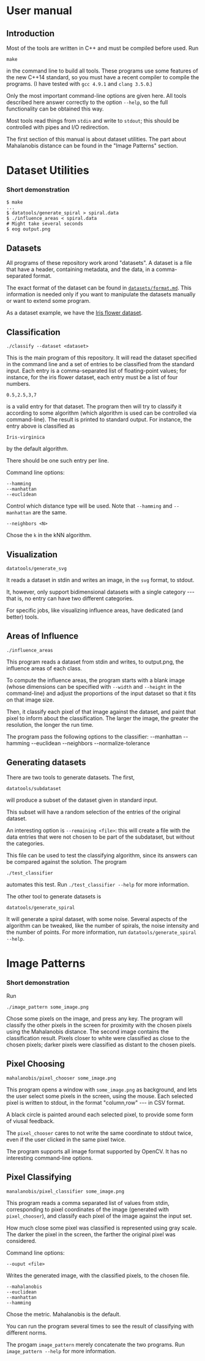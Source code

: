 User manual
===========

Introduction
------------

Most of the tools are written in C++ and must be compiled before used.
Run

    make

in the command line to build all tools.
These programs use some features of the new C++14 standard,
so you must have a recent compiler to compile the programs.
(I have tested with `gcc 4.9.1` and `clang 3.5.0`.)

Only the most important command-line options are given here.
All tools described here
answer correctly to the option `--help`,
so the full functionality can be obtained this way.

Most tools read things from `stdin` and write to `stdout`;
this should be controlled with pipes and I/O redirection.

The first section of this manual is about dataset utilities.
The part about Mahalanobis distance can be found in the "Image Patterns" section.


Dataset Utilities
=================

### Short demonstration

    $ make
    ...
    $ datatools/generate_spiral > spiral.data
    $ ./influence_areas < spiral.data
    # Might take several seconds
    $ eog output.png


Datasets
--------

All programs of these repository work arond "datasets".
A dataset is a file that have a header, containing metadata,
and the data, in a comma-separated format.

The exact format of the dataset can be found in
[`datasets/format.md`](datasets/format.md).
This information is needed only if you want to manipulate the datasets manually
or want to extend some program.

As a dataset example, we have the
[Iris flower dataset](datasets/iris_flower.data).


Classification
--------------

    ./classify --dataset <dataset>

This is the main program of this repository.
It will read the dataset specified in the command line
and a set of entries to be classified from the standard input.
Each entry is a comma-separated list of floating-point values;
for instance, for the iris flower dataset,
each entry must be a list of four numbers.

    0.5,2.5,3,7

is a valid entry for that dataset.
The program then will try to classify it according to some algorithm
(which algorithm is used can be controlled via command-line).
The result is printed to standard output.
For instance, the entry above is classified as

    Iris-virginica

by the default algorithm.

There should be one such entry per line.

Command line options:

    --hamming
    --manhattan
    --euclidean
Control which distance type will be used.
Note that `--hamming` and `--manhattan` are the same.

    --neighbors <N>
Chose the `k` in the kNN algorithm.


Visualization
-------------

    datatools/generate_svg

It reads a dataset in stdin and writes an image,
in the `svg` format, to stdout.

It, however, only support bidimensional datasets
with a single category --- that is,
no entry can have two different categories.

For specific jobs, like visualizing influence areas,
have dedicated (and better) tools.

Areas of Influence
---------------

    ./influence_areas

This program reads a dataset from stdin and writes,
to output.png, the influence areas of each class.

To compute the influence areas, the program starts with a blank image
(whose dimensions can be specified with `--width` and `--height` in the command-line)
and adjust the proportions of the input dataset
so that it fits on that image size.

Then, it classify each pixel of that image against the dataset,
and paint that pixel to inform about the classification.
The larger the image, the greater the resolution, the longer the run time.

The program pass the following options to the classifier:
    --manhattan
    --hamming
    --euclidean
    --neighbors <N>
    --normalize-tolerance <F>

Generating datasets
-------------------

There are two tools to generate datasets.
The first,

    datatools/subdataset

will produce a subset of the dataset given in standard input.

This subset will have a random selection
of the entries of the original dataset.

An interesting option is `--remaining <file>`:
this will create a file with the data entries
that were not chosen to be part of the subdataset,
but without the categories.

This file can be used to test the classifying algorithm,
since its answers can be compared against the solution.
The program

    ./test_classifier

automates this test. Run `./test_classifier --help` for more information.

The other tool to generate datasets is

    datatools/generate_spiral

It will generate a spiral dataset, with some noise.
Several aspects of the algorithm can be tweaked,
like the number of spirals, the noise intensity
and the number of points.
For more information, run `datatools/generate_spiral --help`.


Image Patterns
==============

### Short demonstration

Run

    ./image_pattern some_image.png

Chose some pixels on the image, and press any key.
The program will classify the other pixels in the screen
for proximity with the chosen pixels using the Mahalanobis distance.
The second image contains the classification result.
Pixels closer to white were classified as close to the chosen pixels;
darker pixels were classified as distant to the chosen pixels.

Pixel Choosing
--------------

    mahalanobis/pixel_chooser some_image.png

This program opens a window with `some_image.png` as background,
and lets the user select some pixels in the screen, using the mouse.
Each selected pixel is written to stdout,
in the format "column,row" --- in CSV format.

A black circle is painted around each selected pixel,
to provide some form of viusal feedback.

The `pixel_chooser` cares to not write the same coordinate to stdout twice,
even if the user clicked in the same pixel twice.

The program supports all image format supported by OpenCV.
It has no interesting command-line options.

Pixel Classifying
-----------------

    manalanobis/pixel_classifier some_image.png

This program reads a comma separated list of values from stdin,
corresponding to pixel coordinates of the image (generated with `pixel_chooser`),
and classify each pixel of the image against the input set.

How much close some pixel was classified is represented using gray scale.
The darker the pixel in the screen, the farther the original pixel was considered.

Command line options:

    --ouput <file>
Writes the generated image, with the classified pixels, to the chosen file.

    --mahalanobis
    --euclidean
    --manhattan
    --hamming
Chose the metric. Mahalanobis is the default.

You can run the program several times
to see the result of classifying with different norms.

The progam `image_pattern` merely concatenate the two programs.
Run `image_pattern --help` for more information.
